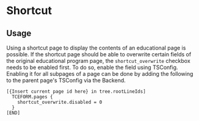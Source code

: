 # Shortcut

## Usage

Using a shortcut page to display the contents of an educational
page is possible.
If the shortcut page should be able to overwrite certain fields
of the original educational program page, the `shortcut_overwrite`
checkbox needs to be enabled first. To do so, enable the field
using TSConfig. Enabling it for all subpages of a page can be
done by adding the following to the parent page's TSConfig via
the Backend.
```
[{Insert current page id here} in tree.rootLineIds]
  TCEFORM.pages {
    shortcut_overwrite.disabled = 0
  }
[END]
```
